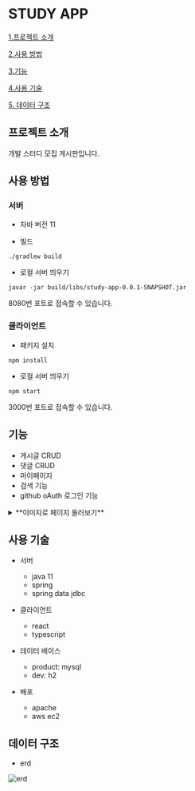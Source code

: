 # STUDY APP

[1.프로젝트 소개](#프로젝트-소개)

[2.사용 방법](#사용-방법)

[3.기능](#기능)

[4.사용 기술](#사용-기술)

[5. 데이터 구조](#데이터-구조)

## 프로젝트 소개

개발 스터디 모집 게시판입니다.

## 사용 방법

### 서버

- 자바 버전
  11

- 빌드

```
./gradlew build
```

- 로컬 서버 띄우기

```
javar -jar build/libs/study-app-0.0.1-SNAPSHOT.jar
```

8080번 포트로 접속할 수 있습니다. 

### 클라이언트

- 패키지 설치

```
npm install
```

- 로컬 서버 띄우기

```
npm start
```
3000번 포트로 접속할 수 있습니다. 

## 기능

- 게시글 CRUD
- 댓글 CRUD
- 마이페이지
- 검색 기능
- github oAuth 로그인 기능

<details>
<summary>**이미지로 페이지 둘러보기**</summary>

<div markdown="1">

- 메인 페이지

![메인페이지](https://user-images.githubusercontent.com/36990926/91065732-d05f0a00-e66b-11ea-815a-46d04064d33e.png)

- 글 상세 페이지

![글 상세 페이지 ](https://user-images.githubusercontent.com/36990926/91065740-d228cd80-e66b-11ea-885e-805015b25e8c.png)

![수정하기 ](https://user-images.githubusercontent.com/36990926/91065745-d228cd80-e66b-11ea-9f48-e30fb1a15bd6.png)

- 글 생성 페이지

![](https://user-images.githubusercontent.com/36990926/91065716-cb01bf80-e66b-11ea-9542-9879e64658ee.png)

- 로그인

![로그인1](https://user-images.githubusercontent.com/36990926/91065725-ce954680-e66b-11ea-962b-8656f8e201ae.png)

![로그인2](https://user-images.githubusercontent.com/36990926/91065729-cf2ddd00-e66b-11ea-88af-3f89ed9927fa.png)

- 마이 페이지

![마이페이지](https://user-images.githubusercontent.com/36990926/91065731-cfc67380-e66b-11ea-94c8-aeb55129f4dd.png)

- 모바일

![모바일1](https://user-images.githubusercontent.com/36990926/91065736-d0f7a080-e66b-11ea-9f19-6d760485edc7.png)

![모바일2](https://user-images.githubusercontent.com/36990926/91065739-d1903700-e66b-11ea-9e03-12ab27bff6d4.png)

</div>
</details>

## 사용 기술

- 서버

  - java 11
  - spring
  - spring data jdbc

- 클라이언트

  - react
  - typescript

- 데이터 베이스

  - product: mysql
  - dev: h2

- 배포
  - apache
  - aws ec2

## 데이터 구조

- erd

![erd](https://user-images.githubusercontent.com/36990926/90489616-74324c80-e178-11ea-9b88-35652459de5d.png)
